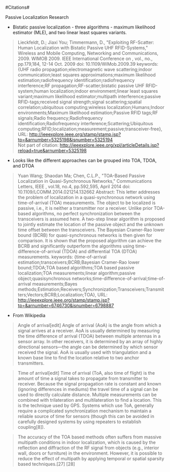 #Citations#

Passive Localization Research

- Bistatic passive localization - three algorithms - maximum likelihood estimator (MLE), and two linear least squares variants.
>Lieckfeldt, D.; Jiaxi You; Timmermann, D., "Exploiting RF-Scatter: Human Localization with Bistatic Passive UHF RFID-Systems," Wireless and Mobile Computing, Networking and Communications, 2009. WIMOB 2009. IEEE International Conference on , vol., no., pp.179,184, 12-14 Oct. 2009
doi: 10.1109/WiMob.2009.39
keywords: {UHF radio propagation;electromagnetic wave scattering;indoor communication;least squares approximations;maximum likelihood estimation;radiofrequency identification;radiofrequency interference;RF propagation;RF-scatter;bistatic passive UHF RFID-system;human localization;indoor environment;linear least squares variant;maximum likelihood estimator;multipath interference;passive RFID-tags;received signal strength;signal scattering;spatial correlation;ubiquitous computing;wireless localization;Humans;Indoor environments;Maximum likelihood estimation;Passive RFID tags;RF signals;Radio frequency;Radiofrequency identification;Radiofrequency interference;Scattering;Ubiquitous computing;RFID;localization;measurement;passive;transceiver-free},
URL: http://ieeexplore.ieee.org/stamp/stamp.jsp?tp=&arnumber=5325198&isnumber=5325194   
Not part of citation: http://ieeexplore.ieee.org/xpl/articleDetails.jsp?reload=true&arnumber=5325198

- Looks like the different approaches can be grouped into TOA, TDOA, and DTOA
>Yuan Wang; Shaodan Ma; Chen, C.L.P., "TOA-Based Passive Localization in Quasi-Synchronous Networks," Communications Letters, IEEE , vol.18, no.4, pp.592,595, April 2014
doi: 10.1109/LCOMM.2014.021214.132662
Abstract: This letter addresses the problem of localization in a quasi-synchronous network using time-of-arrival (TOA) measurements. The object to be localized is passive, i.e., it is neither a transmitter nor a receiver. Unlike prior TOA-based algorithms, no perfect synchronization between the transceivers is assumed here. A two-step linear algorithm is proposed to jointly estimate the location of the passive object and the unknown time offset between the transceivers. The Bayesian Cramer-Rao lower bound (BCRB) for quasi-synchronous networks is then given for comparison. It is shown that the proposed algorithm can achieve the BCRB and significantly outperform the algorithms using time-difference-of-arrival (TDOA) and differential TOA (DTOA) measurements.
keywords: {time-of-arrival estimation;transceivers;BCRB;Bayesian Cramer-Rao lower bound;TDOA;TOA based algorithms;TOA based passive localization;TOA measurements;linear algorithm;passive object;quasisynchronous networks;time-difference-of-arrival;time-of-arrival measurements;Bayes methods;Estimation;Receivers;Synchronization;Transceivers;Transmitters;Vectors;BCRB;Localization;TOA},
URL: http://ieeexplore.ieee.org/stamp/stamp.jsp?tp=&arnumber=6746730&isnumber=6798887

- From Wikipedia
>Angle of arrival[edit]
Angle of arrival (AoA) is the angle from which a signal arrives at a receiver. AoA is usually determined by measuring the time difference of arrival (TDOA) between multiple antennas in a sensor array. In other receivers, it is determined by an array of highly directional sensors—the angle can be determined by which sensor received the signal. AoA is usually used with triangulation and a known base line to find the location relative to two anchor transmitters.

>Time of arrival[edit]
Time of arrival (ToA, also time of flight) is the amount of time a signal takes to propagate from transmitter to receiver. Because the signal propagation rate is constant and known (ignoring differences in mediums) the travel time of a signal can be used to directly calculate distance. Multiple measurements can be combined with trilateration and multilateration to find a location. This is the technique used by GPS. Systems which use ToA, generally require a complicated synchronization mechanism to maintain a reliable source of time for sensors (though this can be avoided in carefully designed systems by using repeaters to establish coupling[8]).

>The accuracy of the TOA based methods often suffers from massive multipath conditions in indoor localization, which is caused by the reflection and diffraction of the RF signal from objects (e.g., interior wall, doors or furniture) in the environment. However, it is possible to reduce the effect of multipath by applying temporal or spatial sparsity based techniques.[27] [28]